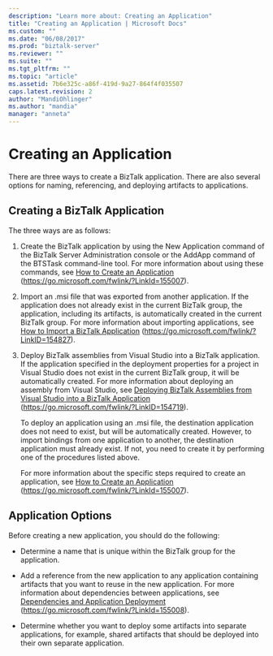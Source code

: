 ```yaml
---
description: "Learn more about: Creating an Application"
title: "Creating an Application | Microsoft Docs"
ms.custom: ""
ms.date: "06/08/2017"
ms.prod: "biztalk-server"
ms.reviewer: ""
ms.suite: ""
ms.tgt_pltfrm: ""
ms.topic: "article"
ms.assetid: 7b6e325c-a86f-419d-9a27-864f4f035507
caps.latest.revision: 2
author: "MandiOhlinger"
ms.author: "mandia"
manager: "anneta"
---
```

# Creating an Application
There are three ways to create a BizTalk application. There are also several options for naming, referencing, and deploying artifacts to applications.

## Creating a BizTalk Application
 The three ways are as follows:

1. Create the BizTalk application by using the New Application command of the BizTalk Server Administration console or the AddApp command of the BTSTask command-line tool. For more information about using these commands, see [How to Create an Application](https://go.microsoft.com/fwlink/?LinkId=155007) (https://go.microsoft.com/fwlink/?LinkId=155007).

2. Import an .msi file that was exported from another application. If the application does not already exist in the current BizTalk group, the application, including its artifacts, is automatically created in the current BizTalk group. For more information about importing applications, see [How to Import a BizTalk Application](https://go.microsoft.com/fwlink/?LinkID=154827) (https://go.microsoft.com/fwlink/?LinkID=154827).

3. Deploy BizTalk assemblies from Visual Studio into a BizTalk application. If the application specified in the deployment properties for a project in Visual Studio does not exist in the current BizTalk group, it will be automatically created. For more information about deploying an assembly from Visual Studio, see [Deploying BizTalk Assemblies from Visual Studio into a BizTalk Application](https://go.microsoft.com/fwlink/?LinkID=154719) (https://go.microsoft.com/fwlink/?LinkID=154719).

   To deploy an application using an .msi file, the destination application does not need to exist, but will be automatically created. However, to import bindings from one application to another, the destination application must already exist. If not, you need to create it by performing one of the procedures listed above.

   For more information about the specific steps required to create an application, see [How to Create an Application](https://go.microsoft.com/fwlink/?LinkId=155007) (https://go.microsoft.com/fwlink/?LinkId=155007).

## Application Options
 Before creating a new application, you should do the following:

-   Determine a name that is unique within the BizTalk group for the application.

-   Add a reference from the new application to any application containing artifacts that you want to reuse in the new application. For more information about dependencies between applications, see [Dependencies and Application Deployment](https://go.microsoft.com/fwlink/?LinkId=155008) (https://go.microsoft.com/fwlink/?LinkId=155008).

-   Determine whether you want to deploy some artifacts into separate applications, for example, shared artifacts that should be deployed into their own separate application.
